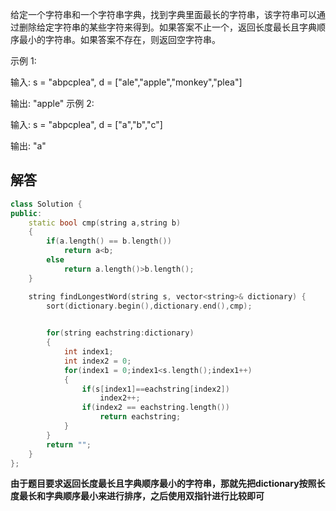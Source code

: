 给定一个字符串和一个字符串字典，找到字典里面最长的字符串，该字符串可以通过删除给定字符串的某些字符来得到。如果答案不止一个，返回长度最长且字典顺序最小的字符串。如果答案不存在，则返回空字符串。

示例 1:

输入:
s = "abpcplea", d = ["ale","apple","monkey","plea"]

输出: 
"apple"
示例 2:

输入:
s = "abpcplea", d = ["a","b","c"]

输出: 
"a"

## 解答

```c++
class Solution {
public:
    static bool cmp(string a,string b)
    {
        if(a.length() == b.length())
            return a<b;
        else
            return a.length()>b.length();
    }

    string findLongestWord(string s, vector<string>& dictionary) {
        sort(dictionary.begin(),dictionary.end(),cmp);
        

        for(string eachstring:dictionary)
        {
            int index1;
            int index2 = 0;
            for(index1 = 0;index1<s.length();index1++)
            {
                if(s[index1]==eachstring[index2])
                    index2++;
                if(index2 == eachstring.length())
                    return eachstring;
            }
        }
        return "";
    }
};
```

**由于题目要求返回长度最长且字典顺序最小的字符串，那就先把dictionary按照长度最长和字典顺序最小来进行排序，之后使用双指针进行比较即可**